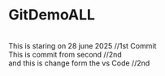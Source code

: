 # GitDemoALL
<br>
This is staring on 28 june 2025 //1st Commit
<br>
This is commit from second //2nd
<br>
and this is change form the vs Code //2nd